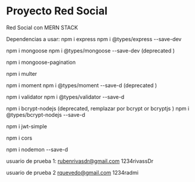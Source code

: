# Proyecto Red Social
Red Social con MERN STACK

Dependencias a usar:
npm i express
npm i @types/express --save-dev

npm i mongoose
npm i @types/mongoose --save-dev (deprecated )

npm i mongoose-pagination

npm i multer

npm i moment
npm i @types/moment --save-d (deprecated )

npm i validator
npm i @types/validator --save-d

npm i bcrypt-nodejs (deprecated, remplazar por bcrypt or bcryptjs )
npm i @types/bcrypt-nodejs --save-d

npm i jwt-simple

npm i cors

npm i nodemon --save-d

usuario de prueba 1:
rubenrivasdr@gmail.com
1234rivassDr

usuario de prueba 2
rquevedo@gmail.com
1234radmi

